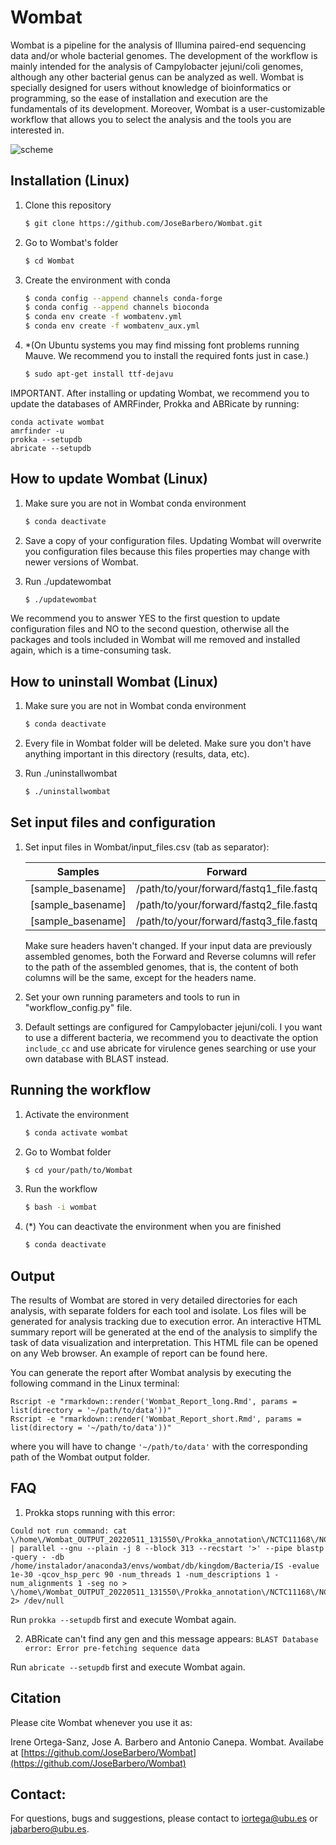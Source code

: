 # Wombat

Wombat is a pipeline for the analysis of Illumina paired-end sequencing data and/or whole bacterial genomes. The development of the workflow is mainly intended for the analysis of Campylobacter jejuni/coli genomes, although any other bacterial genus can be analyzed as well. Wombat is specially designed for users without knowledge of bioinformatics or programming, so the ease of installation and execution are the fundamentals of its development. Moreover, Wombat is a user-customizable workflow that allows you to select the analysis and the tools you are interested in.

![scheme](https://user-images.githubusercontent.com/58036036/180643838-d771f326-3ef9-465e-b591-b5e9df792aec.png)

## Installation (Linux)

1. Clone this repository
    ```bash
    $ git clone https://github.com/JoseBarbero/Wombat.git
    ```
1. Go to Wombat's folder
    ```bash
    $ cd Wombat
    ```
1. Create the environment with conda
    ```bash
    $ conda config --append channels conda-forge
    $ conda config --append channels bioconda
    $ conda env create -f wombatenv.yml 
    $ conda env create -f wombatenv_aux.yml 
    ```
1. *(On Ubuntu systems you may find missing font problems running Mauve. We recommend you to install the required fonts just in case.)
    ```bash
    $ sudo apt-get install ttf-dejavu
    ```

IMPORTANT. After installing or updating Wombat, we recommend you to update the databases of AMRFinder, Prokka and ABRicate by running:
 ```
 conda activate wombat
 amrfinder -u
 prokka --setupdb
 abricate --setupdb
 ```
 
## How to update Wombat (Linux)

1. Make sure you are not in Wombat conda environment
    ```bash
    $ conda deactivate
    ```
1. Save a copy of your configuration files. Updating Wombat will overwrite you configuration files because this files properties may change with newer versions of Wombat.

1. Run ./updatewombat
    ```bash
    $ ./updatewombat
    ```
We recommend you to answer YES to the first question to update configuration files and NO to the second question, otherwise all the packages and tools included in Wombat will me removed and installed again, which is a time-consuming task.


## How to uninstall Wombat (Linux)

1. Make sure you are not in Wombat conda environment
    ```bash
    $ conda deactivate
    ```
1. Every file in Wombat folder will be deleted. Make sure you don't have anything important in this directory (results, data, etc).

1. Run ./uninstallwombat
    ```bash
    $ ./uninstallwombat
    ```


## Set input files and configuration

1.  Set input files in Wombat/input_files.csv (tab as separator):

    | Samples        | Forward           | Reverse  | Genus  | Species  |
    | ------------- |:-------------:|:-----:|:-----:|:-----:|
    | [sample_basename]  | /path/to/your/forward/fastq1_file.fastq | /path/to/your/reverse/fastq1_file.fastq | YourStrainGenus | YourStrainSpecies
    | [sample_basename]  | /path/to/your/forward/fastq2_file.fastq | /path/to/your/reverse/fastq2_file.fastq | YourStrainGenus | YourStrainSpecies
    | [sample_basename]  | /path/to/your/forward/fastq3_file.fastq | /path/to/your/reverse/fastq3_file.fastq | YourStrainGenus | YourStrainSpecies

    Make sure headers haven't changed. If your input data are previously assembled genomes, both the Forward and Reverse columns will refer to the path of the assembled genomes, that is, the content of both columns will be the same, except for the headers name.
    
1. Set your own running parameters and tools to run in "workflow_config.py" file. 

1. Default settings are configured for Campylobacter jejuni/coli. I you want to use a different bacteria, we recommend you to deactivate the option ```include_cc``` and use abricate for virulence genes searching or use your own database with BLAST instead.


## Running the workflow

1. Activate the environment
    ```bash
    $ conda activate wombat
    ```
1. Go to Wombat folder
    ```bash
    $ cd your/path/to/Wombat
    ```
1. Run the workflow
    ```bash
    $ bash -i wombat
    ```
1. \(*) You can deactivate the environment when you are finished
    ```bash
    $ conda deactivate
    ```

## Output
The results of Wombat are stored in very detailed directories for each analysis, with separate folders for each tool and isolate. Los files will be generated for analysis tracking due to execution error. An interactive HTML summary report will be generated at the end of the analysis to simplify the task of data visualization and interpretation. This HTML file can be opened on any Web browser. An example of report can be found here.

You can generate the report after Wombat analysis by executing the following command in the Linux terminal:
```
Rscript -e "rmarkdown::render('Wombat_Report_long.Rmd', params = list(directory = '~/path/to/data'))"
Rscript -e "rmarkdown::render('Wombat_Report_short.Rmd', params = list(directory = '~/path/to/data'))"
```
where you will have to change ```'~/path/to/data'``` with the corresponding path of the Wombat output folder.


## FAQ
1. Prokka stops running with this error:
```
Could not run command: cat \/home\/Wombat_OUTPUT_20220511_131550\/Prokka_annotation\/NCTC11168\/NCTC11168\.IS\.tmp\.35844\.faa | parallel --gnu --plain -j 8 --block 313 --recstart '>' --pipe blastp -query - -db /home/instalador/anaconda3/envs/wombat/db/kingdom/Bacteria/IS -evalue 1e-30 -qcov_hsp_perc 90 -num_threads 1 -num_descriptions 1 -num_alignments 1 -seg no > \/home\/Wombat_OUTPUT_20220511_131550\/Prokka_annotation\/NCTC11168\/NCTC11168\.IS\.tmp\.35844\.blast 2> /dev/null
```

Run ```prokka --setupdb``` first and execute Wombat again.

2.  ABRicate can't find any gen and this message appears: ```BLAST Database error: Error pre-fetching sequence data```

Run ```abricate --setupdb``` first and execute Wombat again.


## Citation
Please cite Wombat whenever you use it as:

Irene Ortega-Sanz, Jose A. Barbero and Antonio Canepa. Wombat. Availabe at [https://github.com/JoseBarbero/Wombat](https://github.com/JoseBarbero/Wombat)


## Contact:
For questions, bugs and suggestions, please contact to iortega@ubu.es or jabarbero@ubu.es.

